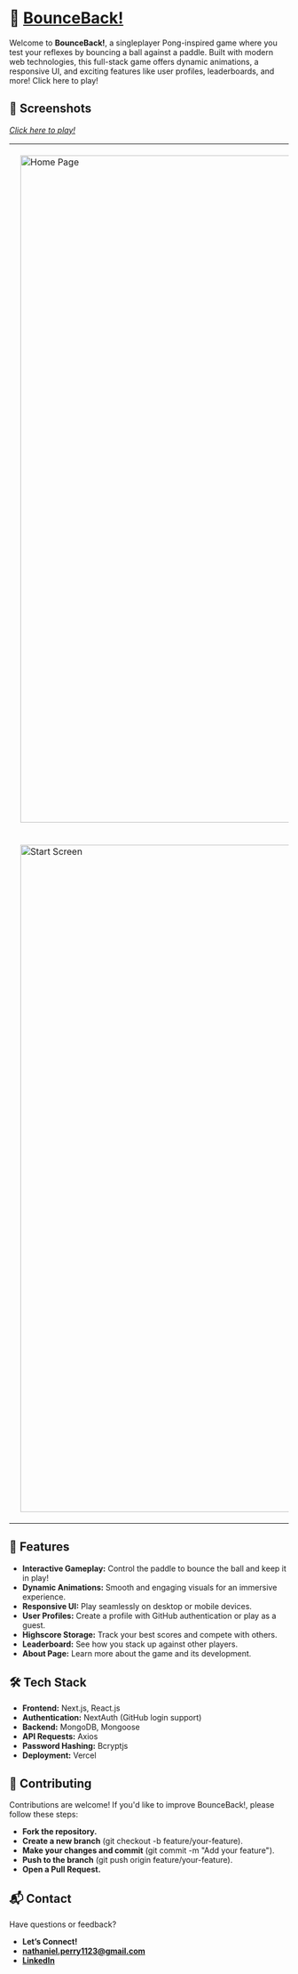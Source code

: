 # 🏓 [BounceBack!](https://github.com/natep1123/bounceback)

Welcome to **BounceBack!**, a singleplayer Pong-inspired game where you test your reflexes by bouncing a ball against a paddle. Built with modern web technologies, this full-stack game offers dynamic animations, a responsive UI, and exciting features like user profiles, leaderboards, and more!
Click here to play!

## 📸 Screenshots

_[Click here to play!](https://bounceback-zeta.vercel.app/)_

<table>
  <tr>
    <td style="padding: 20px;">
      <img src="https://drive.google.com/uc?export=view&id=1PHBPrnpZ-O7PzA0wj9CWCBMRE8y4y92Q" alt="Home Page" width="1200px" />
    </td>
  </tr>
  <tr>
    <td style="padding: 20px;">
      <img src="https://drive.google.com/uc?export=view&id=11PV-ociM1-M7oivNpbBqimppa6gSoll6" alt="Start Screen" width="1200px"/>
    </td>
  </tr>
</table>

## 🎯 Features

- **Interactive Gameplay:** Control the paddle to bounce the ball and keep it in play!
- **Dynamic Animations:** Smooth and engaging visuals for an immersive experience.
- **Responsive UI:** Play seamlessly on desktop or mobile devices.
- **User Profiles:** Create a profile with GitHub authentication or play as a guest.
- **Highscore Storage:** Track your best scores and compete with others.
- **Leaderboard:** See how you stack up against other players.
- **About Page:** Learn more about the game and its development.

## 🛠️ Tech Stack

- **Frontend:** Next.js, React.js
- **Authentication:** NextAuth (GitHub login support)
- **Backend:** MongoDB, Mongoose
- **API Requests:** Axios
- **Password Hashing:** Bcryptjs
- **Deployment:** Vercel

## 🤝 Contributing

Contributions are welcome! If you'd like to improve BounceBack!, please follow these steps:

- **Fork the repository.**
- **Create a new branch** (git checkout -b feature/your-feature).
- **Make your changes and commit** (git commit -m "Add your feature").
- **Push to the branch** (git push origin feature/your-feature).
- **Open a Pull Request.**

## 📬 Contact

Have questions or feedback?

- **Let’s Connect!**
- **[nathaniel.perry1123@gmail.com](mailto:nathaniel.perry1123@gmail.com)**
- **[LinkedIn](https://www.linkedin.com/in/nathaniel-perry-646bb4326)**
